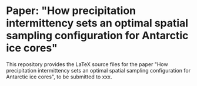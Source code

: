 # Paper: "How precipitation intermittency sets an optimal spatial sampling configuration for Antarctic ice cores"

This repository provides the LaTeX source files for the paper "How precipitation
intermittency sets an optimal spatial sampling configuration for Antarctic ice
cores", to be submitted to xxx.
